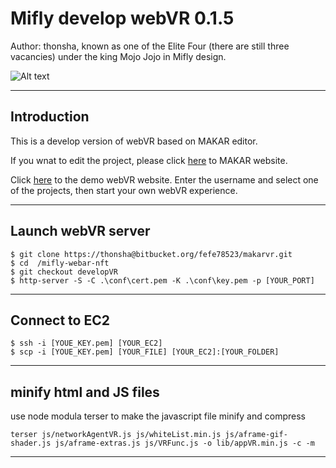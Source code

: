 # Mifly develop webVR 0.1.5

Author: thonsha, known as one of the Elite Four (there are still three 
vacancies) under the king Mojo Jojo in Mifly design.

![Alt text](https://s3-ap-northeast-1.amazonaws.com/howtest.bk/temp/images/Mojo_with_EliteFour.png "Mojo Jojo with Elite Four")

---

## Introduction

This is a develop version of webVR based on MAKAR editor.

If you wnat to edit the project, please click [here](https://www.makerar.com/) to MAKAR website.

Click [here]() to the demo webVR website. Enter the username and select one of the projects, then start your own webVR experience.

---

## Launch webVR server

```
$ git clone https://thonsha@bitbucket.org/fefe78523/makarvr.git
$ cd  /mifly-webar-nft
$ git checkout developVR 
$ http-server -S -C .\conf\cert.pem -K .\conf\key.pem -p [YOUR_PORT]
```

---

## Connect to EC2 

```
$ ssh -i [YOUE_KEY.pem] [YOUR_EC2]
$ scp -i [YOUE_KEY.pem] [YOUR_FILE] [YOUR_EC2]:[YOUR_FOLDER]
```

---

## minify html and JS files

use node modula terser to make the javascript file minify and compress

    terser js/networkAgentVR.js js/whiteList.min.js js/aframe-gif-shader.js js/aframe-extras.js js/VRFunc.js -o lib/appVR.min.js -c -m

---
